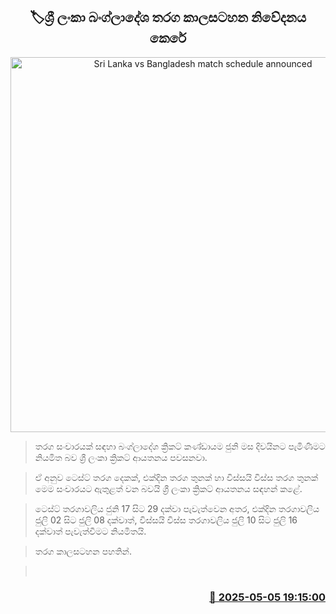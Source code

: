 <p align='center'><b><h2 align='center' title='Sri Lanka vs Bangladesh match schedule announced'>🏷ශ්‍රී ලංකා බංග්ලාදේශ තරග කාලසටහන නිවේදනය කෙරේ</h2></b></p>
<p align='center'><img src='https://helakuru.sgp1.cdn.digitaloceanspaces.com/esana/images/lib/bangladesh-win[1].jpg' width='600' alt='Sri Lanka vs Bangladesh match schedule announced'></p>

> තරග සංචාරයක් සඳහා බංග්ලාදේශ ක්‍රිකට් කණ්ඩායම ජුනි මස දිවයිනට පැමිණීමට නියමිත බව ශ්‍රී ලංකා ක්‍රිකට් ආයතනය පවසනවා.

> ඒ අනුව ටෙස්ට් තරග දෙකක්, එක්දින තරග තුනක් හා විස්සයි විස්ස තරග තුනක් මෙම සංචාරයට ඇතුළත් වන බවයි ශ්‍රී ලංකා ක්‍රිකට් ආයතනය සඳහන් කළේ.

> ටෙස්ට් තරගාවලිය ජුනි 17 සිට 29 දක්වා පැවැත්වෙන අතර, එක්දින තරගාවලිය ජුලි 02 සිට ජුලි 08 දක්වාත්, විස්සයි විස්ස තරගාවලිය ජුලි 10 සිට ජුලි 16 දක්වාත් පැවැත්වීමට නියමිතයි.

> තරග කාලසටහන පහතින්.

>  



<h3 align='right'><a href='https://www.helakuru.lk/esana/p/109827/'>📅 2025-05-05 19:15:00</a></h3>
